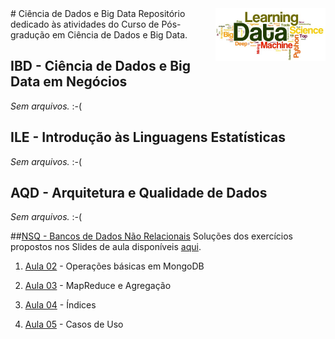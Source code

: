 <img src="/zImagens/data-science-word-cloud.jpg" align="right" width="35%" height="35%"/>
# Ciência de Dados e Big Data
Repositório dedicado às atividades do Curso de Pós-gradução em Ciência de Dados e Big Data.

## IBD - Ciência de Dados e Big Data em Negócios
_Sem arquivos._ :-(

## ILE - Introdução às Linguagens Estatísticas
_Sem arquivos._ :-(

## AQD - Arquitetura e Qualidade de Dados
_Sem arquivos._ :-(

##[NSQ - Bancos de Dados Não Relacionais](/NoSQL)
Soluções dos exercícios propostos nos Slides de aula disponíveis [aqui](https://github.com/gcouti/nosql-class).

1. [Aula 02](/NoSQL/Aula02) - Operações básicas em MongoDB

2. [Aula 03](/NoSQL/Aula03) - MapReduce e Agregação

3. [Aula 04](/NoSQL/Aula04) - Índices

4. [Aula 05](/NoSQL/Aula05) - Casos de Uso





